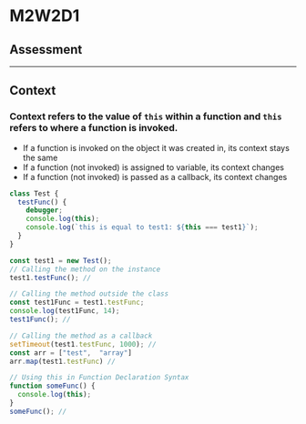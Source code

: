 # M2W2D1

## Assessment

---

## Context
### Context refers to the value of `this` within a function and `this` refers to where a function is invoked.
- If a function is invoked on the object it was created in, its context stays the same
- If a function (not invoked) is assigned to variable, its context changes
- If a function (not invoked) is passed as a callback, its context changes

```js
class Test {
  testFunc() {
    debugger;
    console.log(this);
    console.log(`this is equal to test1: ${this === test1}`);
  }
}

const test1 = new Test();
// Calling the method on the instance
test1.testFunc(); // 

// Calling the method outside the class
const test1Func = test1.testFunc;
console.log(test1Func, 14);
test1Func(); // 

// Calling the method as a callback
setTimeout(test1.testFunc, 1000); // 
const arr = ["test",  "array"]
arr.map(test1.testFunc) // 

// Using this in Function Declaration Syntax
function someFunc() {
  console.log(this);
}
someFunc(); // 
```
